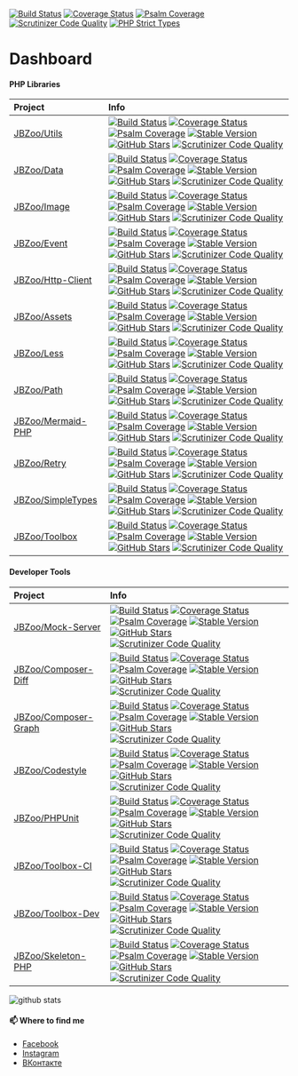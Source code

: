 

[![Build Status](https://travis-ci.org/SmetDenis/SmetDenis.svg?branch=master)](https://travis-ci.org/SmetDenis/SmetDenis)    [![Coverage Status](https://coveralls.io/repos/SmetDenis/SmetDenis/badge.svg)](https://coveralls.io/github/SmetDenis/SmetDenis)    [![Psalm Coverage](https://shepherd.dev/github/SmetDenis/SmetDenis/coverage.svg)](https://shepherd.dev/github/SmetDenis/SmetDenis)    [![Scrutinizer Code Quality](https://scrutinizer-ci.com/g/smetdenis/smetdenis/badges/quality-score.png?b=master)](https://scrutinizer-ci.com/g/smetdenis/smetdenis/?branch=master)    [![PHP Strict Types](https://img.shields.io/badge/strict__types-%3D1-brightgreen)](https://www.php.net/manual/en/language.types.declarations.php#language.types.declarations.strict)



# Dashboard


#### PHP Libraries

| Project                                                   | Info                                                                                                                                                                                                                                                                                                                                                                                                                                                                                                                                                                                                                                                                                                                                                                                                                             |
|:----------------------------------------------------------|:---------------------------------------------------------------------------------------------------------------------------------------------------------------------------------------------------------------------------------------------------------------------------------------------------------------------------------------------------------------------------------------------------------------------------------------------------------------------------------------------------------------------------------------------------------------------------------------------------------------------------------------------------------------------------------------------------------------------------------------------------------------------------------------------------------------------------------|
| [JBZoo/Utils](https://github.com/JBZoo/Utils)             | [![Build Status](https://travis-ci.org/JBZoo/Utils.svg?branch=master)](https://travis-ci.org/JBZoo/Utils)    [![Coverage Status](https://coveralls.io/repos/JBZoo/Utils/badge.svg)](https://coveralls.io/github/JBZoo/Utils)    [![Psalm Coverage](https://shepherd.dev/github/JBZoo/Utils/coverage.svg)](https://shepherd.dev/github/JBZoo/Utils)    [![Stable Version](https://poser.pugx.org/jbzoo/utils/version)](https://packagist.org/packages/jbzoo/utils)    [![GitHub Stars](https://img.shields.io/github/stars/jbzoo/utils)](https://github.com/JBZoo/Utils/stargazers)    [![Scrutinizer Code Quality](https://scrutinizer-ci.com/g/jbzoo/utils/badges/quality-score.png?b=master)](https://scrutinizer-ci.com/g/jbzoo/utils/?branch=master)                                                                         |
| [JBZoo/Data](https://github.com/JBZoo/Data)               | [![Build Status](https://travis-ci.org/JBZoo/Data.svg?branch=master)](https://travis-ci.org/JBZoo/Data)    [![Coverage Status](https://coveralls.io/repos/JBZoo/Data/badge.svg)](https://coveralls.io/github/JBZoo/Data)    [![Psalm Coverage](https://shepherd.dev/github/JBZoo/Data/coverage.svg)](https://shepherd.dev/github/JBZoo/Data)    [![Stable Version](https://poser.pugx.org/jbzoo/data/version)](https://packagist.org/packages/jbzoo/data)    [![GitHub Stars](https://img.shields.io/github/stars/jbzoo/data)](https://github.com/JBZoo/Data/stargazers)    [![Scrutinizer Code Quality](https://scrutinizer-ci.com/g/jbzoo/data/badges/quality-score.png?b=master)](https://scrutinizer-ci.com/g/jbzoo/data/?branch=master)                                                                                     |
| [JBZoo/Image](https://github.com/JBZoo/Image)             | [![Build Status](https://travis-ci.org/JBZoo/Image.svg?branch=master)](https://travis-ci.org/JBZoo/Image)    [![Coverage Status](https://coveralls.io/repos/JBZoo/Image/badge.svg)](https://coveralls.io/github/JBZoo/Image)    [![Psalm Coverage](https://shepherd.dev/github/JBZoo/Image/coverage.svg)](https://shepherd.dev/github/JBZoo/Image)    [![Stable Version](https://poser.pugx.org/jbzoo/image/version)](https://packagist.org/packages/jbzoo/image)    [![GitHub Stars](https://img.shields.io/github/stars/jbzoo/image)](https://github.com/JBZoo/Image/stargazers)    [![Scrutinizer Code Quality](https://scrutinizer-ci.com/g/jbzoo/image/badges/quality-score.png?b=master)](https://scrutinizer-ci.com/g/jbzoo/image/?branch=master)                                                                         |
| [JBZoo/Event](https://github.com/JBZoo/Event)             | [![Build Status](https://travis-ci.org/JBZoo/Event.svg?branch=master)](https://travis-ci.org/JBZoo/Event)    [![Coverage Status](https://coveralls.io/repos/JBZoo/Event/badge.svg)](https://coveralls.io/github/JBZoo/Event)    [![Psalm Coverage](https://shepherd.dev/github/JBZoo/Event/coverage.svg)](https://shepherd.dev/github/JBZoo/Event)    [![Stable Version](https://poser.pugx.org/jbzoo/event/version)](https://packagist.org/packages/jbzoo/event)    [![GitHub Stars](https://img.shields.io/github/stars/jbzoo/event)](https://github.com/JBZoo/Event/stargazers)    [![Scrutinizer Code Quality](https://scrutinizer-ci.com/g/jbzoo/event/badges/quality-score.png?b=master)](https://scrutinizer-ci.com/g/jbzoo/event/?branch=master)                                                                         |
| [JBZoo/Http-Client](https://github.com/JBZoo/Http-Client) | [![Build Status](https://travis-ci.org/JBZoo/Http-Client.svg?branch=master)](https://travis-ci.org/JBZoo/Http-Client)    [![Coverage Status](https://coveralls.io/repos/JBZoo/Http-Client/badge.svg)](https://coveralls.io/github/JBZoo/Http-Client)    [![Psalm Coverage](https://shepherd.dev/github/JBZoo/Http-Client/coverage.svg)](https://shepherd.dev/github/JBZoo/Http-Client)    [![Stable Version](https://poser.pugx.org/jbzoo/http-client/version)](https://packagist.org/packages/jbzoo/http-client)    [![GitHub Stars](https://img.shields.io/github/stars/jbzoo/http-client)](https://github.com/JBZoo/Http-Client/stargazers)    [![Scrutinizer Code Quality](https://scrutinizer-ci.com/g/jbzoo/http-client/badges/quality-score.png?b=master)](https://scrutinizer-ci.com/g/jbzoo/http-client/?branch=master) |
| [JBZoo/Assets](https://github.com/JBZoo/Assets)           | [![Build Status](https://travis-ci.org/JBZoo/Assets.svg?branch=master)](https://travis-ci.org/JBZoo/Assets)    [![Coverage Status](https://coveralls.io/repos/JBZoo/Assets/badge.svg)](https://coveralls.io/github/JBZoo/Assets)    [![Psalm Coverage](https://shepherd.dev/github/JBZoo/Assets/coverage.svg)](https://shepherd.dev/github/JBZoo/Assets)    [![Stable Version](https://poser.pugx.org/jbzoo/assets/version)](https://packagist.org/packages/jbzoo/assets)    [![GitHub Stars](https://img.shields.io/github/stars/jbzoo/assets)](https://github.com/JBZoo/Assets/stargazers)    [![Scrutinizer Code Quality](https://scrutinizer-ci.com/g/jbzoo/assets/badges/quality-score.png?b=master)](https://scrutinizer-ci.com/g/jbzoo/assets/?branch=master)                                                             |
| [JBZoo/Less](https://github.com/JBZoo/Less)               | [![Build Status](https://travis-ci.org/JBZoo/Less.svg?branch=master)](https://travis-ci.org/JBZoo/Less)    [![Coverage Status](https://coveralls.io/repos/JBZoo/Less/badge.svg)](https://coveralls.io/github/JBZoo/Less)    [![Psalm Coverage](https://shepherd.dev/github/JBZoo/Less/coverage.svg)](https://shepherd.dev/github/JBZoo/Less)    [![Stable Version](https://poser.pugx.org/jbzoo/less/version)](https://packagist.org/packages/jbzoo/less)    [![GitHub Stars](https://img.shields.io/github/stars/jbzoo/less)](https://github.com/JBZoo/Less/stargazers)    [![Scrutinizer Code Quality](https://scrutinizer-ci.com/g/jbzoo/less/badges/quality-score.png?b=master)](https://scrutinizer-ci.com/g/jbzoo/less/?branch=master)                                                                                     |
| [JBZoo/Path](https://github.com/JBZoo/Path)               | [![Build Status](https://travis-ci.org/JBZoo/Path.svg?branch=master)](https://travis-ci.org/JBZoo/Path)    [![Coverage Status](https://coveralls.io/repos/JBZoo/Path/badge.svg)](https://coveralls.io/github/JBZoo/Path)    [![Psalm Coverage](https://shepherd.dev/github/JBZoo/Path/coverage.svg)](https://shepherd.dev/github/JBZoo/Path)    [![Stable Version](https://poser.pugx.org/jbzoo/path/version)](https://packagist.org/packages/jbzoo/path)    [![GitHub Stars](https://img.shields.io/github/stars/jbzoo/path)](https://github.com/JBZoo/Path/stargazers)    [![Scrutinizer Code Quality](https://scrutinizer-ci.com/g/jbzoo/path/badges/quality-score.png?b=master)](https://scrutinizer-ci.com/g/jbzoo/path/?branch=master)                                                                                     |
| [JBZoo/Mermaid-PHP](https://github.com/JBZoo/Mermaid-PHP) | [![Build Status](https://travis-ci.org/JBZoo/Mermaid-PHP.svg?branch=master)](https://travis-ci.org/JBZoo/Mermaid-PHP)    [![Coverage Status](https://coveralls.io/repos/JBZoo/Mermaid-PHP/badge.svg)](https://coveralls.io/github/JBZoo/Mermaid-PHP)    [![Psalm Coverage](https://shepherd.dev/github/JBZoo/Mermaid-PHP/coverage.svg)](https://shepherd.dev/github/JBZoo/Mermaid-PHP)    [![Stable Version](https://poser.pugx.org/jbzoo/mermaid-php/version)](https://packagist.org/packages/jbzoo/mermaid-php)    [![GitHub Stars](https://img.shields.io/github/stars/jbzoo/mermaid-php)](https://github.com/JBZoo/Mermaid-PHP/stargazers)    [![Scrutinizer Code Quality](https://scrutinizer-ci.com/g/jbzoo/mermaid-php/badges/quality-score.png?b=master)](https://scrutinizer-ci.com/g/jbzoo/mermaid-php/?branch=master) |
| [JBZoo/Retry](https://github.com/JBZoo/Retry)             | [![Build Status](https://travis-ci.org/JBZoo/Retry.svg?branch=master)](https://travis-ci.org/JBZoo/Retry)    [![Coverage Status](https://coveralls.io/repos/JBZoo/Retry/badge.svg)](https://coveralls.io/github/JBZoo/Retry)    [![Psalm Coverage](https://shepherd.dev/github/JBZoo/Retry/coverage.svg)](https://shepherd.dev/github/JBZoo/Retry)    [![Stable Version](https://poser.pugx.org/jbzoo/retry/version)](https://packagist.org/packages/jbzoo/retry)    [![GitHub Stars](https://img.shields.io/github/stars/jbzoo/retry)](https://github.com/JBZoo/Retry/stargazers)    [![Scrutinizer Code Quality](https://scrutinizer-ci.com/g/jbzoo/retry/badges/quality-score.png?b=master)](https://scrutinizer-ci.com/g/jbzoo/retry/?branch=master)                                                                         |
| [JBZoo/SimpleTypes](https://github.com/JBZoo/SimpleTypes) | [![Build Status](https://travis-ci.org/JBZoo/SimpleTypes.svg?branch=master)](https://travis-ci.org/JBZoo/SimpleTypes)    [![Coverage Status](https://coveralls.io/repos/JBZoo/SimpleTypes/badge.svg)](https://coveralls.io/github/JBZoo/SimpleTypes)    [![Psalm Coverage](https://shepherd.dev/github/JBZoo/SimpleTypes/coverage.svg)](https://shepherd.dev/github/JBZoo/SimpleTypes)    [![Stable Version](https://poser.pugx.org/jbzoo/simpletypes/version)](https://packagist.org/packages/jbzoo/simpletypes)    [![GitHub Stars](https://img.shields.io/github/stars/jbzoo/simpletypes)](https://github.com/JBZoo/SimpleTypes/stargazers)    [![Scrutinizer Code Quality](https://scrutinizer-ci.com/g/jbzoo/simpletypes/badges/quality-score.png?b=master)](https://scrutinizer-ci.com/g/jbzoo/simpletypes/?branch=master) |
| [JBZoo/Toolbox](https://github.com/JBZoo/Toolbox)         | [![Build Status](https://travis-ci.org/JBZoo/Toolbox.svg?branch=master)](https://travis-ci.org/JBZoo/Toolbox)    [![Coverage Status](https://coveralls.io/repos/JBZoo/Toolbox/badge.svg)](https://coveralls.io/github/JBZoo/Toolbox)    [![Psalm Coverage](https://shepherd.dev/github/JBZoo/Toolbox/coverage.svg)](https://shepherd.dev/github/JBZoo/Toolbox)    [![Stable Version](https://poser.pugx.org/jbzoo/toolbox/version)](https://packagist.org/packages/jbzoo/toolbox)    [![GitHub Stars](https://img.shields.io/github/stars/jbzoo/toolbox)](https://github.com/JBZoo/Toolbox/stargazers)    [![Scrutinizer Code Quality](https://scrutinizer-ci.com/g/jbzoo/toolbox/badges/quality-score.png?b=master)](https://scrutinizer-ci.com/g/jbzoo/toolbox/?branch=master)                                                 |



#### Developer Tools

| Project                                                         | Info                                                                                                                                                                                                                                                                                                                                                                                                                                                                                                                                                                                                                                                                                                                                                                                                                                                                 |
|:----------------------------------------------------------------|:---------------------------------------------------------------------------------------------------------------------------------------------------------------------------------------------------------------------------------------------------------------------------------------------------------------------------------------------------------------------------------------------------------------------------------------------------------------------------------------------------------------------------------------------------------------------------------------------------------------------------------------------------------------------------------------------------------------------------------------------------------------------------------------------------------------------------------------------------------------------|
| [JBZoo/Mock-Server](https://github.com/JBZoo/Mock-Server)       | [![Build Status](https://travis-ci.org/JBZoo/Mock-Server.svg?branch=master)](https://travis-ci.org/JBZoo/Mock-Server)    [![Coverage Status](https://coveralls.io/repos/JBZoo/Mock-Server/badge.svg)](https://coveralls.io/github/JBZoo/Mock-Server)    [![Psalm Coverage](https://shepherd.dev/github/JBZoo/Mock-Server/coverage.svg)](https://shepherd.dev/github/JBZoo/Mock-Server)    [![Stable Version](https://poser.pugx.org/jbzoo/mock-server/version)](https://packagist.org/packages/jbzoo/mock-server)    [![GitHub Stars](https://img.shields.io/github/stars/jbzoo/mock-server)](https://github.com/JBZoo/Mock-Server/stargazers)    [![Scrutinizer Code Quality](https://scrutinizer-ci.com/g/jbzoo/mock-server/badges/quality-score.png?b=master)](https://scrutinizer-ci.com/g/jbzoo/mock-server/?branch=master)                                     |
| [JBZoo/Composer-Diff](https://github.com/JBZoo/Composer-Diff)   | [![Build Status](https://travis-ci.org/JBZoo/Composer-Diff.svg?branch=master)](https://travis-ci.org/JBZoo/Composer-Diff)    [![Coverage Status](https://coveralls.io/repos/JBZoo/Composer-Diff/badge.svg)](https://coveralls.io/github/JBZoo/Composer-Diff)    [![Psalm Coverage](https://shepherd.dev/github/JBZoo/Composer-Diff/coverage.svg)](https://shepherd.dev/github/JBZoo/Composer-Diff)    [![Stable Version](https://poser.pugx.org/jbzoo/composer-diff/version)](https://packagist.org/packages/jbzoo/composer-diff)    [![GitHub Stars](https://img.shields.io/github/stars/jbzoo/composer-diff)](https://github.com/JBZoo/Composer-Diff/stargazers)    [![Scrutinizer Code Quality](https://scrutinizer-ci.com/g/jbzoo/composer-diff/badges/quality-score.png?b=master)](https://scrutinizer-ci.com/g/jbzoo/composer-diff/?branch=master)             |
| [JBZoo/Composer-Graph](https://github.com/JBZoo/Composer-Graph) | [![Build Status](https://travis-ci.org/JBZoo/Composer-Graph.svg?branch=master)](https://travis-ci.org/JBZoo/Composer-Graph)    [![Coverage Status](https://coveralls.io/repos/JBZoo/Composer-Graph/badge.svg)](https://coveralls.io/github/JBZoo/Composer-Graph)    [![Psalm Coverage](https://shepherd.dev/github/JBZoo/Composer-Graph/coverage.svg)](https://shepherd.dev/github/JBZoo/Composer-Graph)    [![Stable Version](https://poser.pugx.org/jbzoo/composer-graph/version)](https://packagist.org/packages/jbzoo/composer-graph)    [![GitHub Stars](https://img.shields.io/github/stars/jbzoo/composer-graph)](https://github.com/JBZoo/Composer-Graph/stargazers)    [![Scrutinizer Code Quality](https://scrutinizer-ci.com/g/jbzoo/composer-graph/badges/quality-score.png?b=master)](https://scrutinizer-ci.com/g/jbzoo/composer-graph/?branch=master) |
| [JBZoo/Codestyle](https://github.com/JBZoo/Codestyle)           | [![Build Status](https://travis-ci.org/JBZoo/Codestyle.svg?branch=master)](https://travis-ci.org/JBZoo/Codestyle)    [![Coverage Status](https://coveralls.io/repos/JBZoo/Codestyle/badge.svg)](https://coveralls.io/github/JBZoo/Codestyle)    [![Psalm Coverage](https://shepherd.dev/github/JBZoo/Codestyle/coverage.svg)](https://shepherd.dev/github/JBZoo/Codestyle)    [![Stable Version](https://poser.pugx.org/jbzoo/codestyle/version)](https://packagist.org/packages/jbzoo/codestyle)    [![GitHub Stars](https://img.shields.io/github/stars/jbzoo/codestyle)](https://github.com/JBZoo/Codestyle/stargazers)    [![Scrutinizer Code Quality](https://scrutinizer-ci.com/g/jbzoo/codestyle/badges/quality-score.png?b=master)](https://scrutinizer-ci.com/g/jbzoo/codestyle/?branch=master)                                                             |
| [JBZoo/PHPUnit](https://github.com/JBZoo/PHPUnit)               | [![Build Status](https://travis-ci.org/JBZoo/PHPUnit.svg?branch=master)](https://travis-ci.org/JBZoo/PHPUnit)    [![Coverage Status](https://coveralls.io/repos/JBZoo/PHPUnit/badge.svg)](https://coveralls.io/github/JBZoo/PHPUnit)    [![Psalm Coverage](https://shepherd.dev/github/JBZoo/PHPUnit/coverage.svg)](https://shepherd.dev/github/JBZoo/PHPUnit)    [![Stable Version](https://poser.pugx.org/jbzoo/phpunit/version)](https://packagist.org/packages/jbzoo/phpunit)    [![GitHub Stars](https://img.shields.io/github/stars/jbzoo/phpunit)](https://github.com/JBZoo/PHPUnit/stargazers)    [![Scrutinizer Code Quality](https://scrutinizer-ci.com/g/jbzoo/phpunit/badges/quality-score.png?b=master)](https://scrutinizer-ci.com/g/jbzoo/phpunit/?branch=master)                                                                                     |
| [JBZoo/Toolbox-CI](https://github.com/JBZoo/Toolbox-CI)         | [![Build Status](https://travis-ci.org/JBZoo/Toolbox-CI.svg?branch=master)](https://travis-ci.org/JBZoo/Toolbox-CI)    [![Coverage Status](https://coveralls.io/repos/JBZoo/Toolbox-CI/badge.svg)](https://coveralls.io/github/JBZoo/Toolbox-CI)    [![Psalm Coverage](https://shepherd.dev/github/JBZoo/Toolbox-CI/coverage.svg)](https://shepherd.dev/github/JBZoo/Toolbox-CI)    [![Stable Version](https://poser.pugx.org/jbzoo/toolbox-ci/version)](https://packagist.org/packages/jbzoo/toolbox-ci)    [![GitHub Stars](https://img.shields.io/github/stars/jbzoo/toolbox-ci)](https://github.com/JBZoo/Toolbox-CI/stargazers)    [![Scrutinizer Code Quality](https://scrutinizer-ci.com/g/jbzoo/toolbox-ci/badges/quality-score.png?b=master)](https://scrutinizer-ci.com/g/jbzoo/toolbox-ci/?branch=master)                                                 |
| [JBZoo/Toolbox-Dev](https://github.com/JBZoo/Toolbox-Dev)       | [![Build Status](https://travis-ci.org/JBZoo/Toolbox-Dev.svg?branch=master)](https://travis-ci.org/JBZoo/Toolbox-Dev)    [![Coverage Status](https://coveralls.io/repos/JBZoo/Toolbox-Dev/badge.svg)](https://coveralls.io/github/JBZoo/Toolbox-Dev)    [![Psalm Coverage](https://shepherd.dev/github/JBZoo/Toolbox-Dev/coverage.svg)](https://shepherd.dev/github/JBZoo/Toolbox-Dev)    [![Stable Version](https://poser.pugx.org/jbzoo/toolbox-dev/version)](https://packagist.org/packages/jbzoo/toolbox-dev)    [![GitHub Stars](https://img.shields.io/github/stars/jbzoo/toolbox-dev)](https://github.com/JBZoo/Toolbox-Dev/stargazers)    [![Scrutinizer Code Quality](https://scrutinizer-ci.com/g/jbzoo/toolbox-dev/badges/quality-score.png?b=master)](https://scrutinizer-ci.com/g/jbzoo/toolbox-dev/?branch=master)                                     |
| [JBZoo/Skeleton-PHP](https://github.com/JBZoo/Skeleton-PHP)     | [![Build Status](https://travis-ci.org/JBZoo/Skeleton-PHP.svg?branch=master)](https://travis-ci.org/JBZoo/Skeleton-PHP)    [![Coverage Status](https://coveralls.io/repos/JBZoo/Skeleton-PHP/badge.svg)](https://coveralls.io/github/JBZoo/Skeleton-PHP)    [![Psalm Coverage](https://shepherd.dev/github/JBZoo/Skeleton-PHP/coverage.svg)](https://shepherd.dev/github/JBZoo/Skeleton-PHP)    [![Stable Version](https://poser.pugx.org/jbzoo/skeleton-php/version)](https://packagist.org/packages/jbzoo/skeleton-php)    [![GitHub Stars](https://img.shields.io/github/stars/jbzoo/skeleton-php)](https://github.com/JBZoo/Skeleton-PHP/stargazers)    [![Scrutinizer Code Quality](https://scrutinizer-ci.com/g/jbzoo/skeleton-php/badges/quality-score.png?b=master)](https://scrutinizer-ci.com/g/jbzoo/skeleton-php/?branch=master)                         |



![github stats](https://github-readme-stats.vercel.app/api?username=SmetDenis&show_icons=true&hide_border=true)


#### 📫 Where to find me
- [Facebook](https://www.facebook.com/smet.denis)
- [Instagram](https://instagram.com/smetdenis)
- [ВКонтакте](https://vk.com/smetdenis)

